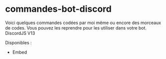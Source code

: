 # commandes-bot-discord
Voici quelques commandes codées par moi même ou encore des morceaux de codes. Vous pouvez les reprendre pour les utiliser dans votre bot.
DiscordJS V13


Disponibles : 
- Embed
